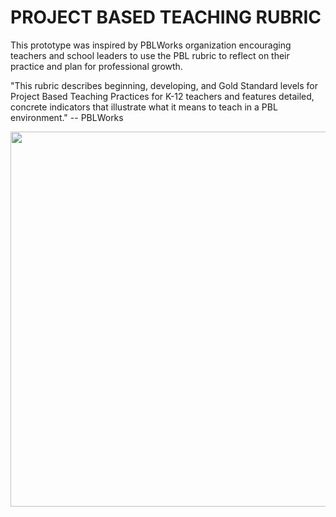 # PROJECT BASED TEACHING RUBRIC
This prototype was inspired by PBLWorks organization encouraging teachers and school leaders to use the PBL rubric to reflect on their practice and plan for professional growth.

"This rubric describes beginning, developing, and Gold Standard levels for Project Based Teaching Practices for K-12 teachers and features detailed, concrete indicators that illustrate what it means to teach in a PBL environment." -- PBLWorks

<p align="center">
  <img width="600" src="https://i.ibb.co/xFSrL7X/pblrSnap.png">
</p>
